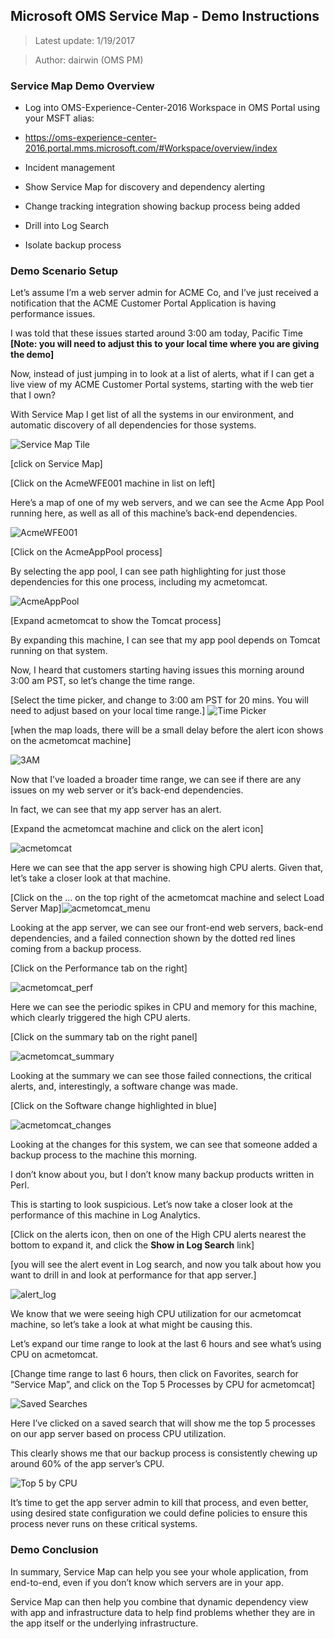 ## Microsoft OMS Service Map - Demo Instructions

>Latest update: 1/19/2017

>Author: dairwin (OMS PM)

### Service Map Demo Overview

* Log into OMS-Experience-Center-2016 Workspace in OMS Portal using your MSFT alias:
 * https://oms-experience-center-2016.portal.mms.microsoft.com/#Workspace/overview/index

* Incident management
 * Show Service Map for discovery and dependency alerting
 * Change tracking integration showing backup process being added
 * Drill into Log Search
 * Isolate backup process

### Demo Scenario Setup
Let’s assume I’m a web server admin for ACME Co, and I’ve just received a notification that the ACME Customer Portal Application is having performance issues.

I was told that these issues started around 3:00 am today, Pacific Time **[Note: you will need to adjust this to your local time where you are giving the demo]**

Now, instead of just jumping in to look at a list of alerts, what if I can get a live view of my ACME Customer Portal systems, starting with the web tier that I own?

With Service Map I get list of all the systems in our environment, and automatic discovery of all dependencies for those systems.

![Service Map Tile](./media/operations-management-suite-walkthrough-servicemap/ServiceMapTile.png "Service Map Tile")

[click on Service Map]

[Click on the AcmeWFE001 machine in list on left]

Here’s a map of one of my web servers, and we can see the Acme App Pool running here, as well as all of this machine’s back-end dependencies.

![AcmeWFE001](./media/operations-management-suite-walkthrough-servicemap/AcmeWFE001.png "AcmeWFE001")

[Click on the AcmeAppPool process]

By selecting the app pool, I can see path highlighting for just those dependencies for this one process, including my acmetomcat.

![AcmeAppPool](./media/operations-management-suite-walkthrough-servicemap/AcmeAppPool.png "AcmeAppPool")

[Expand acmetomcat to show the Tomcat process]

By expanding this machine, I can see that my app pool depends on Tomcat running on that system. 

Now, I heard that customers starting having issues this morning around 3:00 am PST, so let’s change the time range.

[Select the time picker, and change to 3:00 am PST for 20 mins. You will need to adjust based on your local time range.]
![Time Picker](./media/operations-management-suite-walkthrough-servicemap/TimePicker.png "Time Picker")

[when the map loads, there will be a small delay before the alert icon shows on the acmetomcat machine]

![3AM](./media/operations-management-suite-walkthrough-servicemap/3AM.png "3AM")

Now that I’ve loaded a broader time range, we can see if there are any issues on my web server or it’s back-end dependencies.

In fact, we can see that my app server has an alert.

[Expand the acmetomcat machine and click on the alert icon]

![acmetomcat](./media/operations-management-suite-walkthrough-servicemap/acmetomcat.png "acmetomcat")

Here we can see that the app server is showing high CPU alerts. Given that, let’s take a closer look at that machine.

[Click on the … on the top right of the acmetomcat machine and select Load Server Map]![acmetomcat_menu](./media/operations-management-suite-walkthrough-servicemap/acmetomcat_menu.png "acmetomcat_menu")

Looking at the app server, we can see our front-end web servers, back-end dependencies, and a failed connection shown by the dotted red lines coming from a backup process.

[Click on the Performance tab on the right]

![acmetomcat_perf](./media/operations-management-suite-walkthrough-servicemap/acmetomcat_perf.png "acmetomcat_perf")

Here we can see the periodic spikes in CPU and memory for this machine, which clearly triggered the high CPU alerts.

[Click on the summary tab on the right panel]

![acmetomcat_summary](./media/operations-management-suite-walkthrough-servicemap/acmetomcat_summary.png "acmetomcat_summary")

Looking at the summary we can see those failed connections, the critical alerts, and, interestingly, a software change was made.

[Click on the Software change highlighted in blue]

![acmetomcat_changes](./media/operations-management-suite-walkthrough-servicemap/acmetomcat_changes.png "acmetomcat_changes")

Looking at the changes for this system, we can see that someone added a backup process to the machine this morning.

I don’t know about you, but I don’t know many backup products written in Perl. 

This is starting to look suspicious. Let’s now take a closer look at the performance of this machine in Log Analytics. 

[Click on the alerts icon, then on one of the High CPU alerts nearest the bottom to expand it, and click the **Show in Log Search** link] 

[you will see the alert event in Log search, and now you talk about how you want to drill in and look at performance for that app server.]

![alert_log](./media/operations-management-suite-walkthrough-servicemap/alert_log.png "alert_log")

We know that we were seeing high CPU utilization for our acmetomcat machine, so let’s take a look at what might be causing this.

Let’s expand our time range to look at the last 6 hours and see what’s using CPU on acmetomcat.

[Change time range to last 6 hours, then click on Favorites, search for “Service Map”, and click on the Top 5 Processes by CPU for acmetomcat]

![Saved Searches](./media/operations-management-suite-walkthrough-servicemap/saved_searches.png "Saved Searches")

Here I’ve clicked on a saved search that will show me the top 5 processes on our app server based on process CPU utilization.

This clearly shows me that our backup process is consistently chewing up around 60% of the app server’s CPU.

![Top 5 by CPU](./media/operations-management-suite-walkthrough-servicemap/top_5_by_cpu.png "Top 5 by CPU")

It’s time to get the app server admin to kill that process, and even better, using desired state configuration we could define policies to ensure this process never runs on these critical systems.

### Demo Conclusion
In summary, Service Map can help you see your whole application, from end-to-end, even if you don’t know which servers are in your app.

Service Map can then help you combine that dynamic dependency view with app and infrastructure data to help find problems whether they are in the app itself or the underlying infrastructure.
